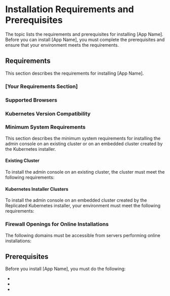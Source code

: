 # Installation Requirements and Prerequisites

The topic lists the requirements and prerequisites for installing [App Name]. Before you can install [App Name], you must complete the prerequisites and ensure that your environment meets the requirements.

<!-- Optional Overview section. Remove if not needed

## Overview of Installing [App Name]

When you install [App Name], your first install the admin console and the application installer components. Then, you  configure [App Name] and deploy.

[You can include additional information here about key concepts or terminology that users must know about your app.]

-->

## Requirements

This section describes the requirements for installing [App Name].

### [Your Requirements Section]

<!--
Add any installation requirements or recommendations that are specific to your application.

Add more sections as necessary.
-->

<!--* "Your node must use one of the following operating systems: ..." -->


### Supported Browsers

<!--
Copy, paste, and edit the content from https://docs.replicated.com/enterprise/installing-general-requirements#supported-browsers
-->

### Kubernetes Version Compatibility
<!--
Copy, paste, and edit the content from https://docs.replicated.com/enterprise/installing-general-requirements#kubernetes-version-compatibility
-->

### Minimum System Requirements

This section describes the minimum system requirements for installing the admin console on an existing cluster or on an embedded cluster created by the Kubernetes installer.

#### Existing Cluster

To install the admin console on an existing cluster, the cluster must meet the following requirements:

<!--
Copy, paste, and edit the content from https://docs.replicated.com/enterprise/installing-general-requirements#minimum-system-requirements
-->

#### Kubernetes Installer Clusters

To install the admin console on an embedded cluster created by the Replicated Kubernetes installer, your environment must meet the following requirements:

<!--
Copy, paste, and edit the content from https://docs.replicated.com/enterprise/installing-general-requirements#embedded-cluster-requirements
-->

### Firewall Openings for Online Installations

The following domains must be accessible from servers performing online installations:

<!--
Copy, paste, and edit the content from https://docs.replicated.com/enterprise/installing-general-requirements#firewall-openings-for-online-installations
-->

## Prerequisites

Before you install [App Name], you must do the following:

* <!-- "Enable IP forwarding" -->
* <!-- "Ensure the VM has no previous installations of Kubernetes" -->
*
